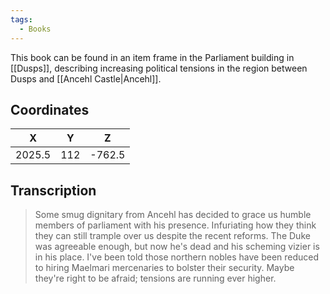 ```yaml
---
tags:
  - Books
---
```


This book can be found in an item frame in the Parliament building in [[Dusps]], describing increasing political tensions in the region between Dusps and [[Ancehl Castle|Ancehl]].

## Coordinates
| **X**  | **Y** | **Z**  |
| :----: | :---: | :----: |
| 2025.5 |  112  | -762.5 |

## Transcription
> Some smug dignitary from Ancehl has decided to grace us humble members of parliament with his presence. Infuriating how they think they can still trample over us despite the recent reforms. The Duke was agreeable enough, but now he's dead and his scheming vizier is in his place. I've been told those northern nobles have been reduced to hiring Maelmari mercenaries to bolster their security. Maybe they're right to be afraid; tensions are running ever higher.
